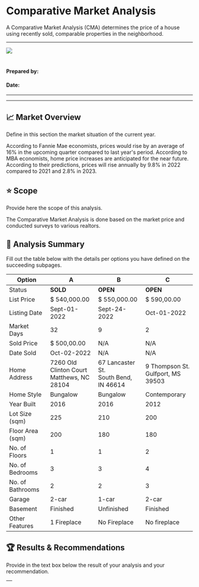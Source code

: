 # Comparative Market Analysis

A Comparative Market Analysis (CMA) determines the price of a house using recently sold, comparable properties in the neighborhood.



* * *

![](https://t20542222.p.clickup-attachments.com/t20542222/853803ec-fc98-4aba-b283-1a8fc4117d50/image.png)

# <COMPANY NAME>



#### Prepared by:

#### Date:

* * *

* * *



## 📈 Market Overview

Define in this section the market situation of the current year.



According to Fannie Mae economists, prices would rise by an average of 16% in the upcoming quarter compared to last year's period. According to MBA economists, home price increases are anticipated for the near future. According to their predictions, prices will rise annually by 9.8% in 2022 compared to 2021 and 2.8% in 2023.





## ⭐ Scope

Provide here the scope of this analysis.



The Comparative Market Analysis is done based on the market price and conducted surveys to various realtors.





## 🔎 Analysis Summary

Fill out the table below with the details per options you have defined on the succeeding subpages.



| Option | A | B | C |
| ---| ---| ---| --- |
| Status | **SOLD** | **OPEN** | **OPEN** |
| List Price | $ 540,000.00 | $ 550,000.00 | $ 590,00.00 |
| Listing Date | Sept-01-2022 | Sept-24-2022 | Oct-01-2022 |
| Market Days | 32 | 9 | 2 |
| Sold Price | $ 500,00.00 | N/A | N/A |
| Date Sold | Oct-02-2022 | N/A | N/A |
| Home Address | 7260 Old Clinton Court<br>Matthews, NC 28104 | 67 Lancaster St.<br>South Bend, IN 46614 | 9 Thompson St.<br>Gulfport, MS 39503 |
| Home Style | Bungalow | Bungalow | Contemporary |
| Year Built | 2016 | 2016 | 2012 |
| Lot Size (sqm) | 225 | 210 | 200 |
| Floor Area (sqm) | 200 | 180 | 180 |
| No. of Floors | 1 | 1 | 2 |
| No. of Bedrooms | 3 | 3 | 4 |
| No. of Bathrooms | 2 | 2 | 3 |
| Garage | 2-car | 1-car | 2-car |
| Basement | Finished | Unfinished | Finished |
| Other Features | 1 Fireplace | No Fireplace | No fireplace |



## 🏆 Results & Recommendations

Provide in the text box below the result of your analysis and your recommendation.



| <br><br><br> |
| --- |